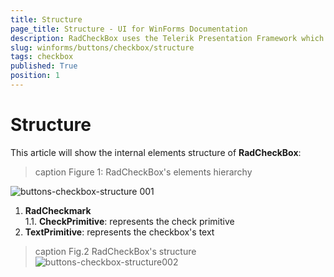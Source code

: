 ```yaml
---
title: Structure
page_title: Structure - UI for WinForms Documentation
description: RadCheckBox uses the Telerik Presentation Framework which enables rich experiences like advanced styling.
slug: winforms/buttons/checkbox/structure
tags: checkbox
published: True
position: 1
---
```


# Structure

This article will show the internal elements structure of __RadCheckBox__:

>caption Figure 1: RadCheckBox's elements hierarchy

![buttons-checkbox-structure 001](images/buttons-checkbox-structure001.png)

1. __RadCheckmark__ <br>
	1\.1\. __CheckPrimitive__: represents the check primitive 
2. __TextPrimitive__: represents the checkbox's text

>caption Fig.2 RadCheckBox's structure
![buttons-checkbox-structure002](images/buttons-checkbox-structure002.png)
        
